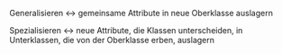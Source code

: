 
Generalisieren <-> gemeinsame Attribute in neue Oberklasse auslagern
<!--SR:!2024-07-27,16,294!2024-09-11,51,310-->
Spezialisieren <-> neue Attribute, die Klassen unterscheiden, in Unterklassen, die von der Oberklasse erben, auslagern
<!--SR:!2024-09-18,55,310!2024-07-26,15,294-->
